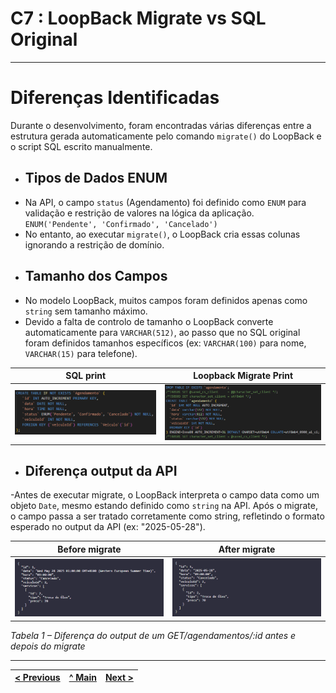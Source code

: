 # C7 : LoopBack Migrate vs SQL Original

---

# Diferenças Identificadas

Durante o desenvolvimento, foram encontradas várias diferenças entre a estrutura gerada automaticamente pelo comando `migrate()` do LoopBack e o script SQL escrito manualmente.

* ## Tipos de Dados ENUM

- Na API, o campo `status` (Agendamento) foi definido como `ENUM` para validação e restrição de valores na lógica da aplicação. `ENUM('Pendente', 'Confirmado', 'Cancelado')`
- No entanto, ao executar `migrate()`, o LoopBack cria essas colunas ignorando a restrição de domínio.

* ## Tamanho dos Campos

- No modelo LoopBack, muitos campos foram definidos apenas como `string` sem tamanho máximo.
- Devido a falta de controlo de tamanho o LoopBack converte automaticamente para `VARCHAR(512)`, ao passo que no SQL original foram definidos tamanhos específicos (ex: `VARCHAR(100)` para nome, `VARCHAR(15)` para telefone).

| SQL print | Loopback Migrate Print |
|-------|-------|
| <img src="../img/print-sql-1.png" alt="sql-1" width="600" /> | <img src="../img/print-migrate-1.png" alt="migrate-1" width="600" /> |

* ## Diferença output da API

-Antes de executar migrate, o LoopBack interpreta o campo data como um objeto `Date`, mesmo estando definido como `string` na API. Após o migrate, o campo passa a ser tratado corretamente como string, refletindo o formato esperado no output da API (ex: "2025-05-28").

| Before migrate | After migrate |
|-------|-------|
| <img src="../img/before_migrate.png" alt="b_m" width="600" /> | <img src="../img/after_migrate.png" alt="a_m" width="600" /> |
*Tabela 1 – Diferença do output de um GET/agendamentos/:id antes e depois do migrate*

---

| [< Previous](RPF06.md) | [^ Main](../../README.md) | [Next >](RPF08.md) |
|:----------------------------------:|:----------------------------------:|:----------------------------------:|
